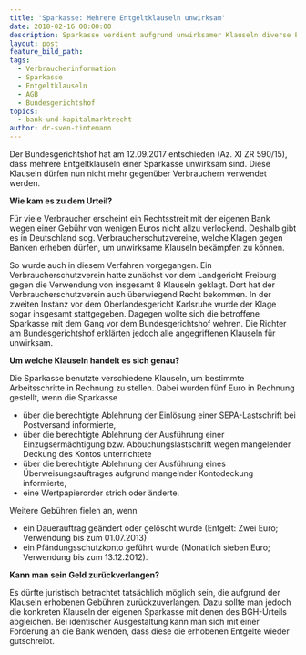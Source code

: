 ```yaml
---
title: 'Sparkasse: Mehrere Entgeltklauseln unwirksam'
date: 2018-02-16 00:00:00
description: Sparkasse verdient aufgrund unwirksamer Klauseln diverse Entgelte.
layout: post
feature_bild_path:
tags:
  - Verbraucherinformation
  - Sparkasse
  - Entgeltklauseln
  - AGB
  - Bundesgerichtshof
topics:
  - bank-und-kapitalmarktrecht
author: dr-sven-tintemann
---
```


Der Bundesgerichtshof hat am 12.09.2017 entschieden (Az. XI ZR 590/15), dass mehrere Entgeltklauseln einer Sparkasse unwirksam sind. Diese Klauseln dürfen nun nicht mehr gegenüber Verbrauchern verwendet werden.

**Wie kam es zu dem Urteil?**

Für viele Verbraucher erscheint ein Rechtsstreit mit der eigenen Bank wegen einer Gebühr von wenigen Euros nicht allzu verlockend. Deshalb gibt es in Deutschland sog. Verbraucherschutzvereine, welche Klagen gegen Banken erheben dürfen, um unwirksame Klauseln bekämpfen zu können.

So wurde auch in diesem Verfahren vorgegangen. Ein Verbraucherschutzverein hatte zunächst vor dem Landgericht Freiburg gegen die Verwendung von insgesamt 8 Klauseln geklagt. Dort hat der Verbraucherschutzverein auch überwiegend Recht bekommen. In der zweiten Instanz vor dem Oberlandesgericht Karlsruhe wurde der Klage sogar insgesamt stattgegeben. Dagegen wollte sich die betroffene Sparkasse mit dem Gang vor dem Bundesgerichtshof wehren. Die Richter am Bundesgerichtshof erklärten jedoch alle angegriffenen Klauseln für unwirksam.

**Um welche Klauseln handelt es sich genau?**

Die Sparkasse benutzte verschiedene Klauseln, um bestimmte Arbeitsschritte in Rechnung zu stellen. Dabei wurden fünf Euro in Rechnung gestellt, wenn die Sparkasse

* über die berechtigte Ablehnung der Einlösung einer SEPA-Lastschrift bei Postversand informierte,
* über die berechtigte Ablehnung der Ausführung einer Einzugsermächtigung bzw. Abbuchungslastschrift wegen mangelender Deckung des Kontos unterrichtete
* über die berechtigte Ablehnung der Ausführung eines Überweisungsauftrages aufgrund mangelnder Kontodeckung informierte,
* eine Wertpapierorder strich oder änderte.

Weitere Gebühren fielen an, wenn

* ein Dauerauftrag geändert oder gelöscht wurde (Entgelt: Zwei Euro; Verwendung bis zum 01.07.2013)
* ein Pfändungsschutzkonto geführt wurde (Monatlich sieben Euro; Verwendung bis zum 13.12.2012).

**Kann man sein Geld zurückverlangen?**

Es dürfte juristisch betrachtet tatsächlich möglich sein, die aufgrund der Klauseln erhobenen Gebühren zurückzuverlangen. Dazu sollte man jedoch die konkreten Klauseln der eigenen Sparkasse mit denen des BGH-Urteils abgleichen. Bei identischer Ausgestaltung kann man sich mit einer Forderung an die Bank wenden, dass diese die erhobenen Entgelte wieder gutschreibt.
